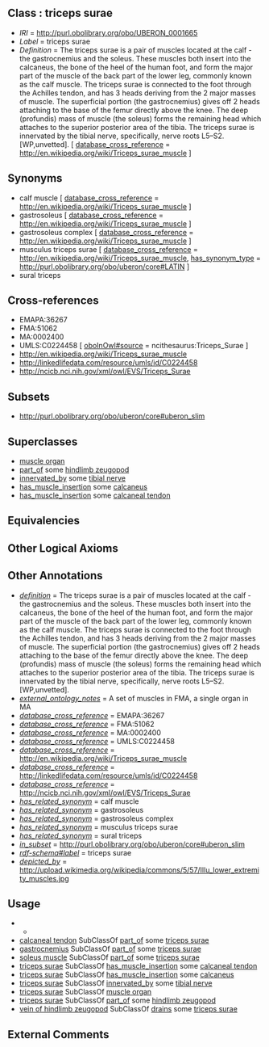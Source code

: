 
## Class : triceps surae

 * *IRI* = http://purl.obolibrary.org/obo/UBERON_0001665
 * *Label* = triceps surae
 * *Definition* = The triceps surae is a pair of muscles located at the calf - the gastrocnemius and the soleus. These muscles both insert into the calcaneus, the bone of the heel of the human foot, and form the major part of the muscle of the back part of the lower leg, commonly known as the calf muscle. The triceps surae is connected to the foot through the Achilles tendon, and has 3 heads deriving from the 2 major masses of muscle. The superficial portion (the gastrocnemius) gives off 2 heads attaching to the base of the femur directly above the knee. The deep (profundis) mass of muscle (the soleus) forms the remaining head which attaches to the superior posterior area of the tibia. The triceps surae is innervated by the tibial nerve, specifically, nerve roots L5–S2. [WP,unvetted]. [ [database_cross_reference](../../ef/oboInOwl#hasDbXref.md) = http://en.wikipedia.org/wiki/Triceps_surae_muscle ]

## Synonyms

 * calf muscle [ [database_cross_reference](../../ef/oboInOwl#hasDbXref.md) = http://en.wikipedia.org/wiki/Triceps_surae_muscle ]
 * gastrosoleus [ [database_cross_reference](../../ef/oboInOwl#hasDbXref.md) = http://en.wikipedia.org/wiki/Triceps_surae_muscle ]
 * gastrosoleus complex [ [database_cross_reference](../../ef/oboInOwl#hasDbXref.md) = http://en.wikipedia.org/wiki/Triceps_surae_muscle ]
 * musculus triceps surae [ [database_cross_reference](../../ef/oboInOwl#hasDbXref.md) = http://en.wikipedia.org/wiki/Triceps_surae_muscle, [has_synonym_type](../../pe/oboInOwl#hasSynonymType.md) = http://purl.obolibrary.org/obo/uberon/core#LATIN ]
 * sural triceps

## Cross-references

 * EMAPA:36267
 * FMA:51062
 * MA:0002400
 * UMLS:C0224458 [ [oboInOwl#source](../../ce/oboInOwl#source.md) = ncithesaurus:Triceps_Surae ]
 * http://en.wikipedia.org/wiki/Triceps_surae_muscle
 * http://linkedlifedata.com/resource/umls/id/C0224458
 * http://ncicb.nci.nih.gov/xml/owl/EVS/Triceps_Surae

## Subsets

 * http://purl.obolibrary.org/obo/uberon/core#uberon_slim

## Superclasses

 * [muscle organ](../../UBERON/30/UBERON_0001630.md)
 * [part_of](../../BFO/50/BFO_0000050.md) some [hindlimb zeugopod](../../UBERON/23/UBERON_0003823.md)
 * [innervated_by](../../RO/05/RO_0002005.md) some [tibial nerve](../../UBERON/23/UBERON_0001323.md)
 * [has_muscle_insertion](../../RO/73/RO_0002373.md) some [calcaneus](../../UBERON/50/UBERON_0001450.md)
 * [has_muscle_insertion](../../RO/73/RO_0002373.md) some [calcaneal tendon](../../UBERON/01/UBERON_0003701.md)

## Equivalencies


## Other Logical Axioms


## Other Annotations

 * *[definition](../../IAO/15/IAO_0000115.md)* = The triceps surae is a pair of muscles located at the calf - the gastrocnemius and the soleus. These muscles both insert into the calcaneus, the bone of the heel of the human foot, and form the major part of the muscle of the back part of the lower leg, commonly known as the calf muscle. The triceps surae is connected to the foot through the Achilles tendon, and has 3 heads deriving from the 2 major masses of muscle. The superficial portion (the gastrocnemius) gives off 2 heads attaching to the base of the femur directly above the knee. The deep (profundis) mass of muscle (the soleus) forms the remaining head which attaches to the superior posterior area of the tibia. The triceps surae is innervated by the tibial nerve, specifically, nerve roots L5–S2. [WP,unvetted].
 * *[external_ontology_notes](../../UBPROP/12/UBPROP_0000012.md)* = A set of muscles in FMA, a single organ in MA
 * *[database_cross_reference](../../ef/oboInOwl#hasDbXref.md)* = EMAPA:36267
 * *[database_cross_reference](../../ef/oboInOwl#hasDbXref.md)* = FMA:51062
 * *[database_cross_reference](../../ef/oboInOwl#hasDbXref.md)* = MA:0002400
 * *[database_cross_reference](../../ef/oboInOwl#hasDbXref.md)* = UMLS:C0224458
 * *[database_cross_reference](../../ef/oboInOwl#hasDbXref.md)* = http://en.wikipedia.org/wiki/Triceps_surae_muscle
 * *[database_cross_reference](../../ef/oboInOwl#hasDbXref.md)* = http://linkedlifedata.com/resource/umls/id/C0224458
 * *[database_cross_reference](../../ef/oboInOwl#hasDbXref.md)* = http://ncicb.nci.nih.gov/xml/owl/EVS/Triceps_Surae
 * *[has_related_synonym](../../ym/oboInOwl#hasRelatedSynonym.md)* = calf muscle
 * *[has_related_synonym](../../ym/oboInOwl#hasRelatedSynonym.md)* = gastrosoleus
 * *[has_related_synonym](../../ym/oboInOwl#hasRelatedSynonym.md)* = gastrosoleus complex
 * *[has_related_synonym](../../ym/oboInOwl#hasRelatedSynonym.md)* = musculus triceps surae
 * *[has_related_synonym](../../ym/oboInOwl#hasRelatedSynonym.md)* = sural triceps
 * *[in_subset](../../et/oboInOwl#inSubset.md)* = http://purl.obolibrary.org/obo/uberon/core#uberon_slim
 * *[rdf-schema#label](../../el/rdf-schema#label.md)* = triceps surae
 * *[depicted_by](../../depicted/by/depicted_by.md)* = http://upload.wikimedia.org/wikipedia/commons/5/57/Illu_lower_extremity_muscles.jpg

## Usage

 * -
 * [calcaneal tendon](../../UBERON/01/UBERON_0003701.md) SubClassOf [part_of](../../BFO/50/BFO_0000050.md) some [triceps surae](../../UBERON/65/UBERON_0001665.md)
 * [gastrocnemius](../../UBERON/88/UBERON_0001388.md) SubClassOf [part_of](../../BFO/50/BFO_0000050.md) some [triceps surae](../../UBERON/65/UBERON_0001665.md)
 * [soleus muscle](../../UBERON/89/UBERON_0001389.md) SubClassOf [part_of](../../BFO/50/BFO_0000050.md) some [triceps surae](../../UBERON/65/UBERON_0001665.md)
 * [triceps surae](../../UBERON/65/UBERON_0001665.md) SubClassOf [has_muscle_insertion](../../RO/73/RO_0002373.md) some [calcaneal tendon](../../UBERON/01/UBERON_0003701.md)
 * [triceps surae](../../UBERON/65/UBERON_0001665.md) SubClassOf [has_muscle_insertion](../../RO/73/RO_0002373.md) some [calcaneus](../../UBERON/50/UBERON_0001450.md)
 * [triceps surae](../../UBERON/65/UBERON_0001665.md) SubClassOf [innervated_by](../../RO/05/RO_0002005.md) some [tibial nerve](../../UBERON/23/UBERON_0001323.md)
 * [triceps surae](../../UBERON/65/UBERON_0001665.md) SubClassOf [muscle organ](../../UBERON/30/UBERON_0001630.md)
 * [triceps surae](../../UBERON/65/UBERON_0001665.md) SubClassOf [part_of](../../BFO/50/BFO_0000050.md) some [hindlimb zeugopod](../../UBERON/23/UBERON_0003823.md)
 * [vein of hindlimb zeugopod](../../UBERON/51/UBERON_0001551.md) SubClassOf [drains](../../RO/79/RO_0002179.md) some [triceps surae](../../UBERON/65/UBERON_0001665.md)

## External Comments

